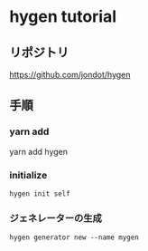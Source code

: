 # hygen tutorial

## リポジトリ
https://github.com/jondot/hygen

## 手順

### yarn add
yarn add hygen

### initialize

```
hygen init self
```

### ジェネレーターの生成

```
hygen generator new --name mygen
```
